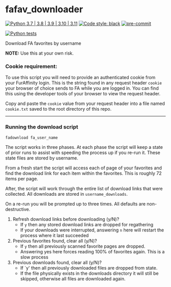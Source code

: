 # fafav_downloader

[![Python 3.7 | 3.8 | 3.9 | 3.10 | 3.11](https://img.shields.io/badge/Python-3.7%20%7C%203.8%20%7C%203.9%20%7C%203.10%20%7C%203.11-blue)](https://www.python.org/downloads)
[![Code style: black](https://img.shields.io/badge/code%20style-black-000000.svg)](https://github.com/psf/black)
[![pre-commit](https://img.shields.io/badge/pre--commit-enabled-brightgreen?logo=pre-commit&logoColor=white)](https://github.com/pre-commit/pre-commit)

[![Python tests](https://github.com/Preocts/fafav_downloader/actions/workflows/python-tests.yml/badge.svg?branch=main)](https://github.com/Preocts/fafav_downloader/actions/workflows/python-tests.yml)

Download FA favorites by username

**NOTE:** Use this at your own risk.

### Cookie requirement:

To use this script you will need to provide an authenticated cookie from your FurAffinity login.  This is the string found in any request header `cookie` your browser of choice sends to FA while you are logged in.  You can find this using the developer tools of your browser to view the request header.

Copy and paste the `cookie` value from your request header into a file named `cookie.txt` saved to the root directory of this repo.

---

### Running the download script

```bash
fadownload fa_user_name
```

The script works in three phases. At each phase the script will keep a state of prior runs to assist with speeding the process up if you re-run it. These state files are stored by username.

From a fresh start the script will access each of page of your favorites and find the download link for each item within the favorites. This is roughly 72 items per page.

After, the script will work through the entire list of download links that were collected. All downloads are stored in `username_downloads`.

On a re-run you will be prompted up to three times. All defaults are non-destructive.

1. Refresh download links before downloading (y/N)?
   - If `y` then any stored download links are dropped for regathering
   - If your downloads were interrupted, answering `n` here will restart the process where it last succeeded
2. Previous favorites found, clear all (y/N)?
   - If `y` then all previously scanned favorite pages are dropped.
   - Answering yes here forces reading 100% of favorites again. This is a slow process
3. Previous downloads found, clear all (y/N)?
   - If `y' then all previously downloaded files are dropped from state.
   - If the file physically exists in the downloads directory it will still be skipped, otherwise all files are downloaded again.
